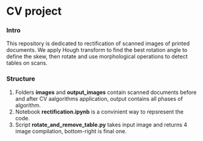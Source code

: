 # CV project

### Intro
This repository is dedicated to rectification of scanned images of printed documents. We apply Hough transform to find the best rotation angle to define the skew, then rotate and use morphological operations to detect tables on scans. 

### Structure
1. Folders **images** and **output_images** contain scanned documents before and after CV aalgorithms application, output contains all phases of algorithm.
2. Notebook **rectification.ipynb** is a convinient way to repsresent the code.
3. Script **rotate_and_remove_table.py** takes input image and returns 4 image compilation, bottom-right is final one.
